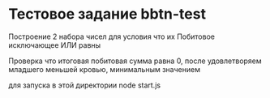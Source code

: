 # Тестовое задание bbtn-test
Построение 2 набора чисел
для условия что их Побитовое исключающее ИЛИ равны

Проверка что итоговая побитовая сумма равна 0,
после удовлетворяем младшего меньшей кровью, минимальным значением

для запуска в этой директории
node start.js
